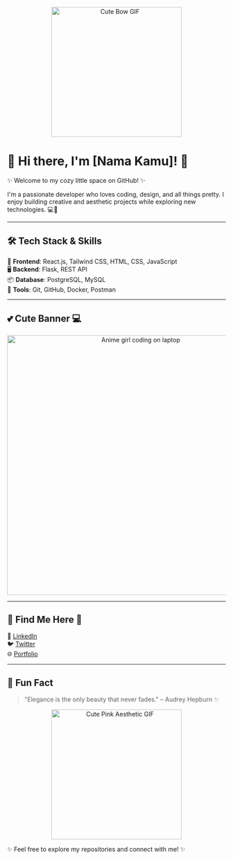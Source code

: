 <p align="center">
  <img src="https://i.pinimg.com/originals/4b/92/d4/4b92d4d1e60f5c37664a76e942a4d7bd.gif" width="300" alt="Cute Bow GIF">
</p>

# 🌸 Hi there, I'm [Nama Kamu]! 🎀

✨ Welcome to my cozy little space on GitHub! ✨

I'm a passionate developer who loves coding, design, and all things pretty. I enjoy building creative and aesthetic projects while exploring new technologies. 💻💖

---

## 🛠 Tech Stack & Skills
🎨 **Frontend**: React.js, Tailwind CSS, HTML, CSS, JavaScript  
🖥 **Backend**: Flask, REST API  
📦 **Database**: PostgreSQL, MySQL  
🔧 **Tools**: Git, GitHub, Docker, Postman  

---

## 💕 Cute Banner 💻
<p align="center">
  <img src="https://i.pinimg.com/originals/3b/9e/8b/3b9e8bbf3cde6e17a0471b34b9fd1cf6.jpg" width="600" alt="Anime girl coding on laptop">
</p>

---

## 🎀 Find Me Here 💌
💼 [LinkedIn](https://www.linkedin.com/in/yourname/)  
🐦 [Twitter](https://twitter.com/yourhandle)  
🌐 [Portfolio](https://yourwebsite.com)  

---

## 🍒 Fun Fact
> "Elegance is the only beauty that never fades." – Audrey Hepburn ✨

<p align="center">
  <img src="https://i.pinimg.com/originals/f7/66/46/f76646b9e8941a4e0b82a593d0e5e52e.gif" width="300" alt="Cute Pink Aesthetic GIF">
</p>

✨ Feel free to explore my repositories and connect with me! ✨
